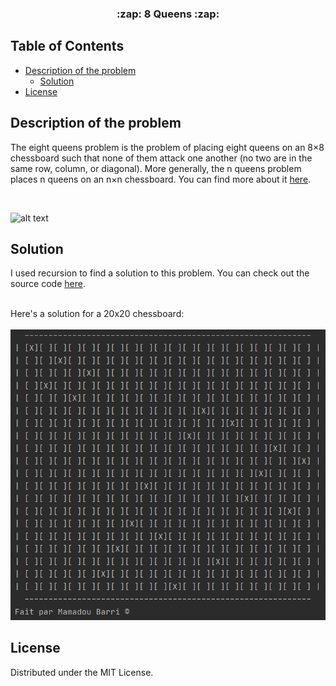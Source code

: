 
<p align="center">
  <h3 align="center"> :zap: 8 Queens :zap:</h3>
</p>


## Table of Contents

* [Description of the problem](#description-of-the-problem)
  * [Solution](#solution)
* [License](#license)




## Description of the problem

The eight queens problem is the problem of placing eight queens on an 8×8 chessboard such that none of them attack one another (no two are in the same row, column, or diagonal). More generally, the n queens problem places n queens on an n×n chessboard. You can find more about it [here]( https://www.geeksforgeeks.org/8-queen-problem/ ).

</br>

![alt text](https://miro.medium.com/max/457/1*SVCP2lIp1jfzJuQn_QUeVg.png)

## Solution

I used recursion to find a solution to this problem. You can check out the source code [here](https://github.com/MamadouBarri/8Queens/blob/master/HuitesDames/src/Dames.java).
<br></br>

Here's a solution for a 20x20 chessboard:
<br></br>
![alt text](https://github.com/MamadouBarri/8Queens/blob/master/Capture.PNG?raw=True)

## License

Distributed under the MIT License.

